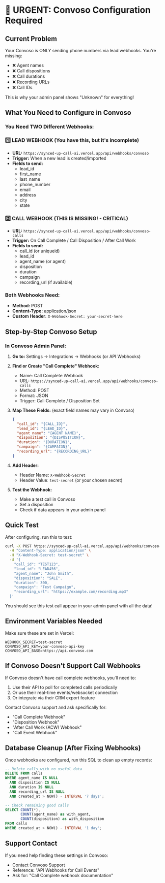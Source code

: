 # 🚨 URGENT: Convoso Configuration Required

## Current Problem
Your Convoso is ONLY sending phone numbers via lead webhooks. You're missing:
- ❌ Agent names
- ❌ Call dispositions
- ❌ Call durations
- ❌ Recording URLs
- ❌ Call IDs

This is why your admin panel shows "Unknown" for everything!

## What You Need to Configure in Convoso

### You Need TWO Different Webhooks:

### 1️⃣ **LEAD WEBHOOK** (You have this, but it's incomplete)
- **URL:** `https://synced-up-call-ai.vercel.app/api/webhooks/convoso`
- **Trigger:** When a new lead is created/imported
- **Fields to send:**
  - lead_id
  - first_name
  - last_name
  - phone_number
  - email
  - address
  - city
  - state

### 2️⃣ **CALL WEBHOOK** (THIS IS MISSING! - CRITICAL)
- **URL:** `https://synced-up-call-ai.vercel.app/api/webhooks/convoso-calls`
- **Trigger:** On Call Complete / Call Disposition / After Call Work
- **Fields to send:**
  - call_id (or uniqueid)
  - lead_id
  - agent_name (or agent)
  - disposition
  - duration
  - campaign
  - recording_url (if available)

### Both Webhooks Need:
- **Method:** POST
- **Content-Type:** application/json
- **Custom Header:** `X-Webhook-Secret: your-secret-here`

## Step-by-Step Convoso Setup

### In Convoso Admin Panel:

1. **Go to:** Settings → Integrations → Webhooks (or API Webhooks)

2. **Find or Create "Call Complete" Webhook:**
   - Name: Call Complete Webhook
   - URL: `https://synced-up-call-ai.vercel.app/api/webhooks/convoso-calls`
   - Method: POST
   - Format: JSON
   - Trigger: Call Complete / Disposition Set

3. **Map These Fields:** (exact field names may vary in Convoso)
   ```json
   {
     "call_id": "{CALL_ID}",
     "lead_id": "{LEAD_ID}",
     "agent_name": "{AGENT_NAME}",
     "disposition": "{DISPOSITION}",
     "duration": "{DURATION}",
     "campaign": "{CAMPAIGN}",
     "recording_url": "{RECORDING_URL}"
   }
   ```

4. **Add Header:**
   - Header Name: `X-Webhook-Secret`
   - Header Value: `test-secret` (or your chosen secret)

5. **Test the Webhook:**
   - Make a test call in Convoso
   - Set a disposition
   - Check if data appears in your admin panel

## Quick Test

After configuring, run this to test:
```bash
curl -X POST https://synced-up-call-ai.vercel.app/api/webhooks/convoso-calls \
  -H "Content-Type: application/json" \
  -H "X-Webhook-Secret: test-secret" \
  -d '{
    "call_id": "TEST123",
    "lead_id": "LEAD456",
    "agent_name": "John Smith",
    "disposition": "SALE",
    "duration": 300,
    "campaign": "Test Campaign",
    "recording_url": "https://example.com/recording.mp3"
  }'
```

You should see this test call appear in your admin panel with all the data!

## Environment Variables Needed

Make sure these are set in Vercel:
```
WEBHOOK_SECRET=test-secret
CONVOSO_API_KEY=your-convoso-api-key
CONVOSO_API_BASE=https://api.convoso.com
```

## If Convoso Doesn't Support Call Webhooks

If Convoso doesn't have call complete webhooks, you'll need to:
1. Use their API to poll for completed calls periodically
2. Or use their real-time events/websocket connection
3. Or integrate via their CRM export feature

Contact Convoso support and ask specifically for:
- "Call Complete Webhook"
- "Disposition Webhook"
- "After Call Work (ACW) Webhook"
- "Call Event Webhook"

## Database Cleanup (After Fixing Webhooks)

Once webhooks are configured, run this SQL to clean up empty records:
```sql
-- Delete calls with no useful data
DELETE FROM calls
WHERE agent_name IS NULL
  AND disposition IS NULL
  AND duration IS NULL
  AND recording_url IS NULL
  AND created_at > NOW() - INTERVAL '7 days';

-- Check remaining good calls
SELECT COUNT(*),
       COUNT(agent_name) as with_agent,
       COUNT(disposition) as with_disposition
FROM calls
WHERE created_at > NOW() - INTERVAL '1 day';
```

## Support Contact

If you need help finding these settings in Convoso:
- Contact Convoso Support
- Reference: "API Webhooks for Call Events"
- Ask for: "Call Complete webhook documentation"